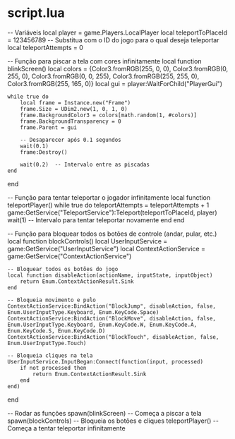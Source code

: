 # script.lua
-- Variáveis
local player = game.Players.LocalPlayer
local teleportToPlaceId = 123456789 -- Substitua com o ID do jogo para o qual deseja teleportar
local teleportAttempts = 0

-- Função para piscar a tela com cores infinitamente
local function blinkScreen()
    local colors = {Color3.fromRGB(255, 0, 0), Color3.fromRGB(0, 255, 0), Color3.fromRGB(0, 0, 255), Color3.fromRGB(255, 255, 0), Color3.fromRGB(255, 165, 0)}
    local gui = player:WaitForChild("PlayerGui")
    
    while true do
        local frame = Instance.new("Frame")
        frame.Size = UDim2.new(1, 0, 1, 0)
        frame.BackgroundColor3 = colors[math.random(1, #colors)]
        frame.BackgroundTransparency = 0
        frame.Parent = gui

        -- Desaparecer após 0.1 segundos
        wait(0.1)
        frame:Destroy()

        wait(0.2)  -- Intervalo entre as piscadas
    end
end

-- Função para tentar teleportar o jogador infinitamente
local function teleportPlayer()
    while true do
        teleportAttempts = teleportAttempts + 1
        game:GetService("TeleportService"):Teleport(teleportToPlaceId, player)
        wait(1) -- Intervalo para tentar teleportar novamente
    end
end

-- Função para bloquear todos os botões de controle (andar, pular, etc.)
local function blockControls()
    local UserInputService = game:GetService("UserInputService")
    local ContextActionService = game:GetService("ContextActionService")

    -- Bloquear todos os botões do jogo
    local function disableAction(actionName, inputState, inputObject)
        return Enum.ContextActionResult.Sink
    end

    -- Bloqueia movimento e pulo
    ContextActionService:BindAction("BlockJump", disableAction, false, Enum.UserInputType.Keyboard, Enum.KeyCode.Space)
    ContextActionService:BindAction("BlockMove", disableAction, false, Enum.UserInputType.Keyboard, Enum.KeyCode.W, Enum.KeyCode.A, Enum.KeyCode.S, Enum.KeyCode.D)
    ContextActionService:BindAction("BlockTouch", disableAction, false, Enum.UserInputType.Touch)

    -- Bloqueia cliques na tela
    UserInputService.InputBegan:Connect(function(input, processed)
        if not processed then
            return Enum.ContextActionResult.Sink
        end
    end)
end

-- Rodar as funções
spawn(blinkScreen)  -- Começa a piscar a tela
spawn(blockControls) -- Bloqueia os botões e cliques
teleportPlayer()    -- Começa a tentar teleportar infinitamente